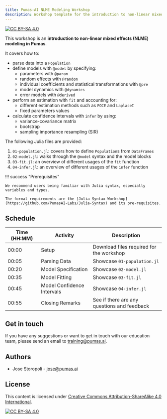 ```yaml
---
title: Pumas-AI NLME Modeling Workshop
description: Workshop template for the introduction to non-linear mixed effects (NLME) modeling in Pumas.
---
```


[![CC BY-SA 4.0](https://img.shields.io/badge/License-CC%20BY--SA%204.0-lightgrey.svg)](http://creativecommons.org/licenses/by-sa/4.0/)

This workshop is an **introduction to non-linear mixed effects (NLME) modeling in Pumas**.

It covers how to:

- parse data into a `Population`
- define models with `@model` by specifying:
    - parameters with `@param`
    - random effects with `@random`
    - individual coefficients and statistical transformations with `@pre`
    - model dynamics with `@dynamics`
    - error models with `@derived`
- perform an estimation with `fit` and accounting for:
    - different estimation methods such as `FOCE` and `LaplaceI`
    - fixed parameters values
- calculate confidence intervals with `infer` by using:
    - variance-covariance matrix
    - bootstrap
    - sampling importance resampling (SIR)

The following Julia files are provided:

1.  `01-population.jl`: covers how to define `Population`s from `DataFrames`
1.  `02-model.jl`: walks through the `@model` syntax and the model blocks
1.  `03-fit.jl`: an overview of different usages of the `fit` function
1.  `04-infer.jl`: an overview of different usages of the `infer` function

!!! success "Prerequisites"

    We recommend users being familiar with Julia syntax, especially variables and types.

    The formal requirements are the [Julia Syntax Workshop](https://github.com/PumasAI-Labs/Julia-Syntax) and its pre-requisites.

## Schedule

| Time (HH:MM) | Activity                   | Description                              |
| ------------ | -------------------------- | ---------------------------------------- |
| 00:00        | Setup                      | Download files required for the workshop |
| 00:05        | Parsing Data               | Showcase `01-population.jl`              |
| 00:20        | Model Specification          | Showcase `02-model.jl`                   |
| 00:35        | Model Fitting              | Showcase `03-fit.jl`                     |
| 00:45        | Model Confidence Intervals | Showcase `04-infer.jl`                   |
| 00:55        | Closing Remarks            | See if there are any questions and feedback  |

## Get in touch

If you have any suggestions or want to get in touch with our education team,
please send an email to <training@pumas.ai>.

## Authors

- Jose Storopoli - <jose@pumas.ai>

## License

This content is licensed under [Creative Commons Attribution-ShareAlike 4.0 International](http://creativecommons.org/licenses/by-sa/4.0/).

[![CC BY-SA 4.0](https://licensebuttons.net/l/by-sa/4.0/88x31.png)](http://creativecommons.org/licenses/by-sa/4.0/)

